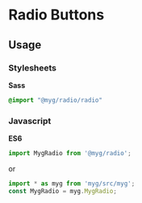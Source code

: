 # Radio Buttons

## Usage

### Stylesheets

**Sass**

```sass
@import "@myg/radio/radio"
```

### Javascript

**ES6**

```js
import MygRadio from '@myg/radio';
```

or

```js
import * as myg from 'myg/src/myg';
const MygRadio = myg.MygRadio;
```
